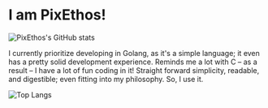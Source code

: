 # I am PixEthos!

![PixEthos's GitHub stats](https://github-readme-stats.vercel.app/api?username=PixEthos&show_icons=true&theme=default)

I currently prioritize developing in Golang, as it's a simple language; it even has a pretty solid development experience. Reminds me a lot with C – as a result – I have a lot of fun coding in it! Straight forward simplicity, readable, and digestible; even fitting into my philosophy. So, I use it. 

![Top Langs](https://github-readme-stats.vercel.app/api/top-langs/?username=PixEthos&layout=donut)
